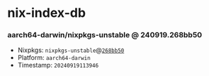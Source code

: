 # nix-index-db
### aarch64-darwin/nixpkgs-unstable @ 240919.268bb50
- Nixpkgs: `nixpkgs-unstable`@[`268bb50`](https://github.com/NixOS/nixpkgs/commit/268bb5090a3c6ac5e1615b38542a868b52ef8088)
- Platform: `aarch64-darwin`
- Timestamp: `20240919113946`
